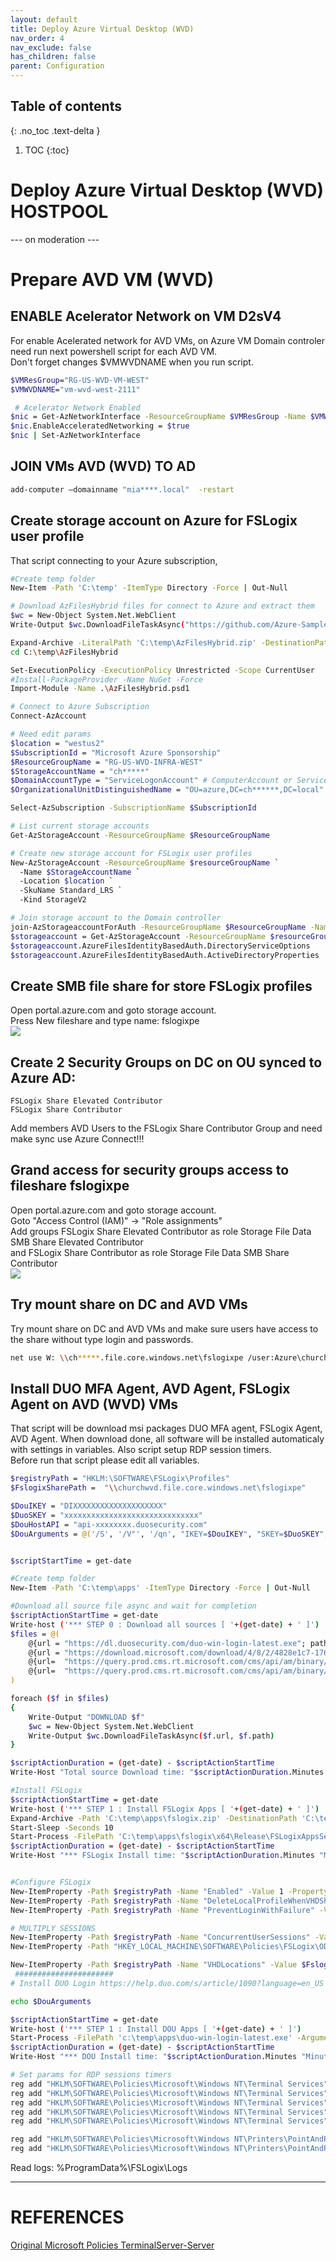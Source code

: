 ```yaml
---
layout: default
title: Deploy Azure Virtual Desktop (WVD)
nav_order: 4
nav_exclude: false
has_children: false
parent: Configuration
---
```

## Table of contents
{: .no_toc .text-delta }

1. TOC
{:toc}
# Deploy Azure Virtual Desktop (WVD) HOSTPOOL  
  --- on moderation ---
# Prepare AVD VM (WVD)
## ENABLE Acelerator Network on VM D2sV4

For enable Acelerated network for AVD VMs, on Azure VM Domain controler need run next powershell script for each AVD VM.    
Don't forget changes $VMWVDNAME when you run script.   
```bash
$VMResGroup="RG-US-WVD-VM-WEST"
$VMWVDNAME="vm-wvd-west-2111" 

 # Acelerator Network Enabled 
$nic = Get-AzNetworkInterface -ResourceGroupName $VMResGroup -Name $VMWVDNAME
$nic.EnableAcceleratedNetworking = $true
$nic | Set-AzNetworkInterface 
```

## JOIN VMs AVD (WVD) TO AD
```bash
add-computer –domainname "mia****.local"  -restart
```

## Create storage account on Azure for FSLogix user profile 

That script connecting to your Azure subscription,   
```bash
#Create temp folder
New-Item -Path 'C:\temp' -ItemType Directory -Force | Out-Null

# Download AzFilesHybrid files for connect to Azure and extract them  
$wc = New-Object System.Net.WebClient
Write-Output $wc.DownloadFileTaskAsync("https://github.com/Azure-Samples/azure-files-samples/releases/download/v0.2.3/AzFilesHybrid.zip", "C:\temp\AzFilesHybrid.zip")

Expand-Archive -LiteralPath 'C:\temp\AzFilesHybrid.zip' -DestinationPath C:\temp\AzFilesHybrid
cd C:\temp\AzFilesHybrid 

Set-ExecutionPolicy -ExecutionPolicy Unrestricted -Scope CurrentUser
#Install-PackageProvider -Name NuGet -Force
Import-Module -Name .\AzFilesHybrid.psd1

# Connect to Azure Subscription 
Connect-AzAccount

# Need edit params
$location = "westus2"
$SubscriptionId = "Microsoft Azure Sponsorship"
$ResourceGroupName = "RG-US-WVD-INFRA-WEST"
$StorageAccountName = "ch*****"
$DomainAccountType = "ServiceLogonAccount" # ComputerAccount or ServiceLogonAccount
$OrganizationalUnitDistinguishedName = "OU=azure,DC=ch******,DC=local"

Select-AzSubscription -SubscriptionName $SubscriptionId

# List current storage accounts  
Get-AzStorageAccount -ResourceGroupName $ResourceGroupName

# Create new storage account for FSLogix user profiles 
New-AzStorageAccount -ResourceGroupName $resourceGroupName `
  -Name $StorageAccountName `
  -Location $location `
  -SkuName Standard_LRS `
  -Kind StorageV2

# Join storage account to the Domain controller   
join-AzStorageaccountForAuth -ResourceGroupName $ResourceGroupName -Name $StorageAccountName -DomainAccountType $DomainAccountType -OrganizationalUnitDistinguishedName $OrganizationalUnitDistinguishedName
$storageaccount = Get-AzStorageAccount -ResourceGroupName $resourceGroupName -Name $StorageAccountName
$storageaccount.AzureFilesIdentityBasedAuth.DirectoryServiceOptions
$storageaccount.AzureFilesIdentityBasedAuth.ActiveDirectoryProperties
```
## Create SMB file share for store FSLogix profiles  
Open portal.azure.com and goto storage account.  
Press New fileshare and type name: fslogixpe    
![](./images/AVD_storage_account_01.png)  

## Create 2 Security Groups on DC on OU synced to Azure AD:
    FSLogix Share Elevated Contributor
    FSLogix Share Contributor

Add members AVD Users to the FSLogix Share Contributor Group and need make sync use Azure Connect!!!

## Grand access for security groups access to fileshare fslogixpe  
Open portal.azure.com and goto storage account.  
Goto "Access Control (IAM)" -> "Role assignments"  
Add groups FSLogix Share Elevated Contributor as role Storage File Data SMB Share Elevated Contributor  
and FSLogix Share Contributor as role Storage File Data SMB Share Contributor   
![](./images/AVD_storage_account_02.png)


## Try mount share on DC and AVD VMs 
Try mount share on DC and AVD VMs and make sure users have access to the share without type login and passwords.  
```bash
net use W: \\ch*****.file.core.windows.net\fslogixpe /user:Azure\churchwvd
```

## Install DUO MFA Agent, AVD Agent, FSLogix Agent on AVD (WVD) VMs  
That script will be download msi packages DUO MFA agent, FSLogix Agent, AVD Agent. When download done, all software will be installed automaticaly with settings in variables. Also script setup RDP session timers.   
Before run that script please edit all variables.  
```bash
$registryPath = "HKLM:\SOFTWARE\FSLogix\Profiles"
$FslogixSharePath =  "\\churchwvd.file.core.windows.net\fslogixpe"

$DouIKEY = "DIXXXXXXXXXXXXXXXXXXXX"
$DuoSKEY = "xxxxxxxxxxxxxxxxxxxxxxxxxxxxxx"
$DouHostAPI = "api-xxxxxxxx.duosecurity.com"
$DouArguments = @('/S', '/V"', '/qn', "IKEY=$DouIKEY", "SKEY=$DuoSKEY", "HOST=$DouHostAPI", 'AUTOPUSH="#1"', 'FAILOPEN="#1"', 'SMARTCARD="#0"', 'RDPONLY="#0"', 'UAC_PROTECTMODE=#2')


$scriptStartTime = get-date

#Create temp folder
New-Item -Path 'C:\temp\apps' -ItemType Directory -Force | Out-Null

#Download all source file async and wait for completion
$scriptActionStartTime = get-date
Write-host ('*** STEP 0 : Download all sources [ '+(get-date) + ' ]')
$files = @(
    @{url = "https://dl.duosecurity.com/duo-win-login-latest.exe"; path = "c:\temp\apps\duo-win-login-latest.exe"}
    @{url = "https://download.microsoft.com/download/4/8/2/4828e1c7-176a-45bf-bc6b-cce0f54ce04c/FSLogix_Apps_2.9.7654.46150.zip"; path = "c:\temp\apps\fslogix.zip"}
    @{url=  "https://query.prod.cms.rt.microsoft.com/cms/api/am/binary/RWrmXv"; path = "c:\temp\apps\Microsoft.RDInfra.RDAgent.Installer-x64-1.0.3050.2500.msi"}
    @{url=  "https://query.prod.cms.rt.microsoft.com/cms/api/am/binary/RWrxrH"; path = "c:\temp\apps\Microsoft.RDInfra.RDAgentBootLoader.Installer-x64.msi"}
)

foreach ($f in $files)
{
    Write-Output "DOWNLOAD $f"
    $wc = New-Object System.Net.WebClient
    Write-Output $wc.DownloadFileTaskAsync($f.url, $f.path)
}

$scriptActionDuration = (get-date) - $scriptActionStartTime
Write-Host "Total source Download time: "$scriptActionDuration.Minutes "Minute(s), " $scriptActionDuration.seconds "Seconds and " $scriptActionDuration.Milliseconds "Milleseconds"

#Install FSLogix
$scriptActionStartTime = get-date
Write-host ('*** STEP 1 : Install FSLogix Apps [ '+(get-date) + ' ]')
Expand-Archive -Path 'C:\temp\apps\fslogix.zip' -DestinationPath 'C:\temp\apps\fslogix\'  -Force
Start-Sleep -Seconds 10
Start-Process -FilePath 'C:\temp\apps\fslogix\x64\Release\FSLogixAppsSetup.exe' -ArgumentList '/install /quiet /norestart' -Wait
$scriptActionDuration = (get-date) - $scriptActionStartTime
Write-Host "*** FSLogix Install time: "$scriptActionDuration.Minutes "Minute(s), " $scriptActionDuration.seconds "Seconds and " $scriptActionDuration.Milliseconds "Milleseconds"


#Configure FSLogix
New-ItemProperty -Path $registryPath -Name "Enabled" -Value 1 -PropertyType DWORD -Force | Out-Null
New-ItemProperty -Path $registryPath -Name "DeleteLocalProfileWhenVHDShouldApply" -Value 1 -PropertyType DWORD -Force | Out-Null
New-ItemProperty -Path $registryPath -Name "PreventLoginWithFailure" -Value 1 -PropertyType DWORD -Force | Out-Null

# MULTIPLY SESSIONS
New-ItemProperty -Path $registryPath -Name "ConcurrentUserSessions" -Value 1 -PropertyType DWORD -Force | Out-Null
New-ItemProperty -Path "HKEY_LOCAL_MACHINE\SOFTWARE\Policies\FSLogix\ODFC" -Name "ConcurrentUserSessions" -Value 1 -PropertyType DWORD -Force | Out-Null

New-ItemProperty -Path $registryPath -Name "VHDLocations" -Value $FslogixSharePath -PropertyType MultiString -Force | Out-Null
 ######################
# Install DUO Login https://help.duo.com/s/article/1090?language=en_US

echo $DouArguments

$scriptActionStartTime = get-date
Write-host ('*** STEP 1 : Install DOU Apps [ '+(get-date) + ' ]')
Start-Process -FilePath 'c:\temp\apps\duo-win-login-latest.exe' -ArgumentList $DouArguments -Wait
$scriptActionDuration = (get-date) - $scriptActionStartTime
Write-Host "*** DOU Install time: "$scriptActionDuration.Minutes "Minute(s), " $scriptActionDuration.seconds "Seconds and " $scriptActionDuration.Milliseconds "Milleseconds"

# Set params for RDP sessions timers
reg add "HKLM\SOFTWARE\Policies\Microsoft\Windows NT\Terminal Services" /v fResetBroken /t REG_DWORD /d 1 /f
reg add "HKLM\SOFTWARE\Policies\Microsoft\Windows NT\Terminal Services" /v MaxIdleTime /t REG_DWORD /d 43200000 /f
reg add "HKLM\SOFTWARE\Policies\Microsoft\Windows NT\Terminal Services" /v MaxConnectionTime /t REG_DWORD /d 43200000 /f
reg add "HKLM\SOFTWARE\Policies\Microsoft\Windows NT\Terminal Services" /v MaxDisconnectionTime /t REG_DWORD /d 600000 /f
reg add "HKLM\SOFTWARE\Policies\Microsoft\Windows NT\Terminal Services" /v RemoteAppLogoffTimeLimit /t REG_DWORD /d 0 /f

reg add "HKLM\SOFTWARE\Policies\Microsoft\Windows NT\Printers\PointAndPrint" /v NoWarningNoElevationOnInstall /t REG_DWORD /d 1 /f
reg add "HKLM\SOFTWARE\Policies\Microsoft\Windows NT\Printers\PointAndPrint" /v UpdatePromptSettings /t REG_DWORD /d 1 /f

```
Read logs: %ProgramData%\FSLogix\Logs

---
# REFERENCES
[Original Microsoft Policies TerminalServer-Server](https://admx.help/?Category=Windows_8.1_2012R2&Policy=Microsoft.Policies.TerminalServer-Server::TS_SESSIONS_RemoteApp_End_Timeout)


